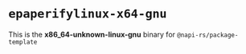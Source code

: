 # `epaperifylinux-x64-gnu`

This is the **x86_64-unknown-linux-gnu** binary for `@napi-rs/package-template`
